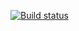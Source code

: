 [![Build status](https://ci.appveyor.com/api/projects/status/tmvei3e6qlt4otu1?svg=true)](https://ci.appveyor.com/project/dmitry-korotkov/promises-async-await-2)